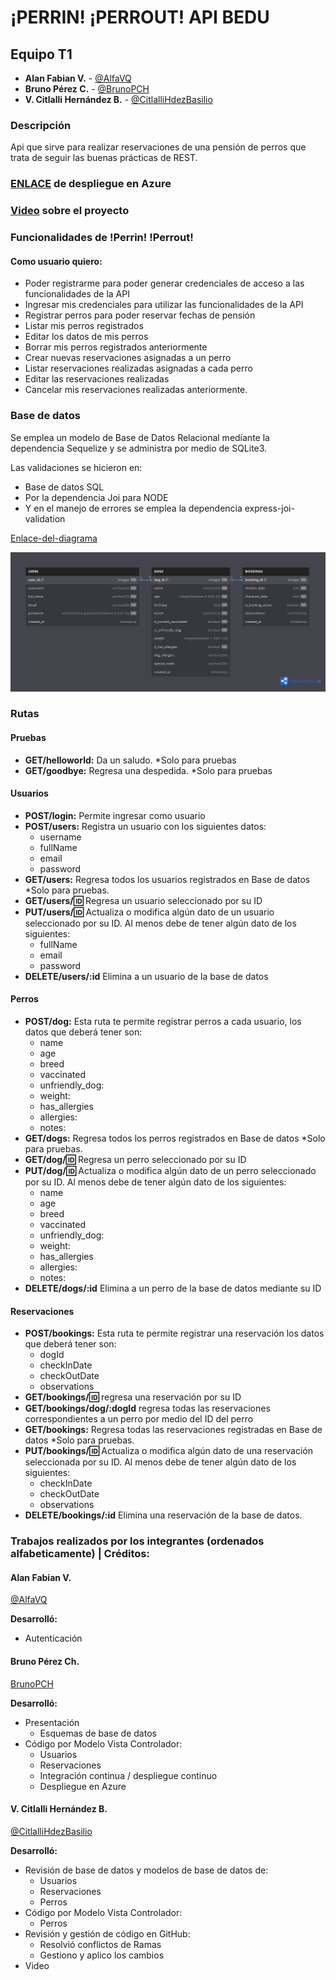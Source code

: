 # ¡PERRIN! ¡PERROUT! API BEDU

## Equipo T1

- **Alan Fabian V.** - [@AlfaVQ](https://github.com/AlfaVQ)
- **Bruno Pérez C.** - [@BrunoPCH](https://github.com/BrunoPCH)
- **V. Citlalli Hernández B.** - [@CitlalliHdezBasilio](https://github.com/CitlalliHdezBasilio)

### Descripción

Api que sirve para realizar reservaciones de una pensión de perros que trata de seguir las buenas prácticas de REST.

### [ENLACE](http://20.84.146.46:8080/helloworld) de despliegue en Azure

### [Video](https://drive.google.com/file/d/1txE7Rn97V2xhw7TB0exIB6WP8-8z3gWx/view?usp=share_link) sobre el proyecto

### Funcionalidades de !Perrin! !Perrout!

#### Como usuario quiero:

- Poder registrarme para poder generar credenciales de acceso a las funcionalidades de la API
- Ingresar mis credenciales para utilizar las funcionalidades de la API
- Registrar perros para poder reservar fechas de pensión
- Listar mis perros registrados
- Editar los datos de mis perros
- Borrar mis perros registrados anteriormente
- Crear nuevas reservaciones asignadas a un perro
- Listar reservaciones realizadas asignadas a cada perro
- Editar las reservaciones realizadas
- Cancelar mis reservaciones realizadas anteriormente.

### Base de datos

Se emplea un modelo de Base de Datos Relacional mediante la dependencia Sequelize y se administra por medio de SQLite3.

Las validaciones se hicieron en:

- Base de datos SQL
- Por la dependencia Joi para NODE
- Y en el manejo de errores se emplea la dependencia express-joi-validation

[Enlace-del-diagrama](https://dbdiagram.io/d/PerrinPerrout-6526fd72ffbf5169f082f222)

![Esquema de los modelos de la base de datos](requerimentos/PerrinPerrout.png)

### Rutas

#### Pruebas

- **GET/helloworld:** Da un saludo. \*Solo para pruebas
- **GET/goodbye:** Regresa una despedida. \*Solo para pruebas

#### Usuarios

- **POST/login:** Permite ingresar como usuario
- **POST/users:** Registra un usuario con los siguientes datos:
  - username
  - fullName
  - email
  - password
- **GET/users:** Regresa todos los usuarios registrados en Base de datos \*Solo para pruebas.
- **GET/users/:id:** Regresa un usuario seleccionado por su ID
- **PUT/users/:id:** Actualiza o modifica algún dato de un usuario seleccionado por su ID. Al menos debe de tener algún dato de los siguientes:
  - fullName
  - email
  - password
- **DELETE/users/:id** Elimina a un usuario de la base de datos

#### Perros

- **POST/dog:** Esta ruta te permite registrar perros a cada usuario, los datos que deberá tener son:
  - name
  - age
  - breed
  - vaccinated
  - unfriendly_dog:
  - weight:
  - has_allergies
  - allergies:
  - notes:
- **GET/dogs:** Regresa todos los perros registrados en Base de datos \*Solo para pruebas.
- **GET/dog/:id:** Regresa un perro seleccionado por su ID
- **PUT/dog/:id:** Actualiza o modifica algún dato de un perro seleccionado por su ID. Al menos debe de tener algún dato de los siguientes:
  - name
  - age
  - breed
  - vaccinated
  - unfriendly_dog:
  - weight:
  - has_allergies
  - allergies:
  - notes:
- **DELETE/dogs/:id** Elimina a un perro de la base de datos mediante su ID

#### Reservaciones

- **POST/bookings:** Esta ruta te permite registrar una reservación los datos que deberá tener son:
  - dogId
  - checkInDate
  - checkOutDate
  - observations
- **GET/bookings/:id:** regresa una reservación por su ID
- **GET/bookings/dog/:dogId** regresa todas las reservaciones correspondientes a un perro por medio del ID del perro
- **GET/bookings:** Regresa todas las reservaciones registradas en Base de datos \*Solo para pruebas.
- **PUT/bookings/:id:** Actualiza o modifica algún dato de una reservación seleccionada por su ID. Al menos debe de tener algún dato de los siguientes:
  - checkInDate
  - checkOutDate
  - observations
- **DELETE/bookings/:id** Elimina una reservación de la base de datos.

### Trabajos realizados por los integrantes (ordenados alfabeticamente) | Créditos:

#### Alan Fabian V.

[@AlfaVQ](https://github.com/AlfaVQ)

**Desarrolló:**

- Autenticación

#### Bruno Pérez Ch.

[BrunoPCH](https://github.com/BrunoPCH)

**Desarrolló:**

- Presentación
  - Esquemas de base de datos
- Código por Modelo Vista Controlador:
  - Usuarios
  - Reservaciones
  - Integración continua / despliegue continuo
  - Despliegue en Azure

#### V. Citlalli Hernández B.

[@CitlalliHdezBasilio](https://github.com/CitlalliHdezBasilio)

**Desarrolló:**

- Revisión de base de datos y modelos de base de datos de:
  - Usuarios
  - Reservaciones
  - Perros
- Código por Modelo Vista Controlador:
  - Perros
- Revisión y gestión de código en GitHub:
  - Resolvió conflictos de Ramas
  - Gestiono y aplico los cambios
- Video
